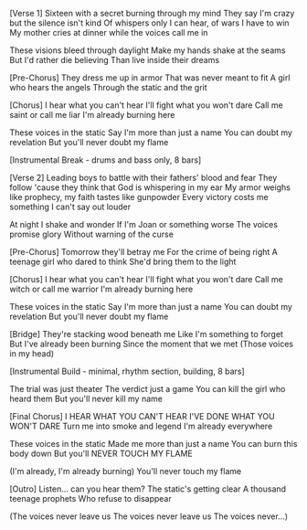 [Verse 1]
Sixteen with a secret burning through my mind
They say I'm crazy but the silence isn't kind
Of whispers only I can hear, of wars I have to win
My mother cries at dinner while the voices call me in

These visions bleed through daylight
Make my hands shake at the seams
But I'd rather die believing
Than live inside their dreams

[Pre-Chorus]
They dress me up in armor
That was never meant to fit
A girl who hears the angels
Through the static and the grit

[Chorus]
I hear what you can't hear
I'll fight what you won't dare
Call me saint or call me liar
I'm already burning here

These voices in the static
Say I'm more than just a name
You can doubt my revelation
But you'll never doubt my flame

[Instrumental Break - drums and bass only, 8 bars]

[Verse 2]
Leading boys to battle with their fathers' blood and fear
They follow 'cause they think that God is whispering in my ear
My armor weighs like prophecy, my faith tastes like gunpowder
Every victory costs me something I can't say out louder

At night I shake and wonder
If I'm Joan or something worse
The voices promise glory
Without warning of the curse

[Pre-Chorus]
Tomorrow they'll betray me
For the crime of being right
A teenage girl who dared to think
She'd bring them to the light

[Chorus]
I hear what you can't hear
I'll fight what you won't dare
Call me witch or call me warrior
I'm already burning here

These voices in the static
Say I'm more than just a name
You can doubt my revelation
But you'll never doubt my flame

[Bridge]
They're stacking wood beneath me
Like I'm something to forget
But I've already been burning
Since the moment that we met
(Those voices in my head)

[Instrumental Build - minimal, rhythm section, building, 8 bars]

The trial was just theater
The verdict just a game
You can kill the girl who heard them
But you'll never kill my name

[Final Chorus]
I HEAR WHAT YOU CAN'T HEAR
I'VE DONE WHAT YOU WON'T DARE
Turn me into smoke and legend
I'm already everywhere

These voices in the static
Made me more than just a name
You can burn this body down
But you'll NEVER TOUCH MY FLAME

(I'm already, I'm already burning)
You'll never touch my flame

[Outro]
Listen... can you hear them?
The static's getting clear
A thousand teenage prophets
Who refuse to disappear

(The voices never leave us
The voices never leave us
The voices never...)